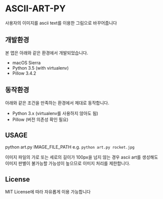 # ASCII-ART-PY

사용자의 이미지를 ascii text를 이용한 그림으로 바꾸어줍니다

## 개발환경
본 앱은 아래와 같은 환경에서 개발되었습니다.
* macOS Sierra
* Python 3.5 (with virtualenv)
* Pillow 3.4.2

## 동작환경
아래와 같은 조건을 만족하는 환경에서 제대로 동작합니다.
* Python 3.x (virtualenv를 사용하지 않아도 됨)
* Pillow (버전 의존성 확인 필요)

## USAGE
python art.py IMAGE_FILE_PATH
e.g. `python art.py rocket.jpg`

이미지 파일의 가로 또는 세로의 길이가 100px을 넘지 않는 경우 ascii art를 생성해도 이미지 판별이 불가능할 가능성이 높으므로 이미지 처리를 제한합니다.


## License
MIT License에 따라 자유롭게 이용 가능합니다